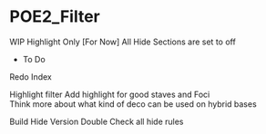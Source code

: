 # POE2_Filter
WIP Highlight Only [For Now]
All Hide Sections are set to off



- To Do

Redo Index

Highlight filter
	Add highlight for good staves and Foci	
	Think more about what kind of deco can be used on hybrid bases

Build Hide Version
	Double Check all hide rules
	
